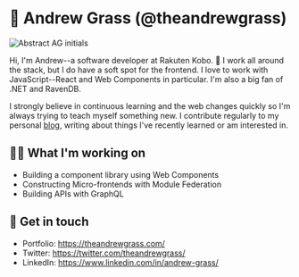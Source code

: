 # 👋 Andrew Grass (@theandrewgrass)
<img src="https://pbs.twimg.com/profile_banners/1314687785182392320/1637531006/1500x500" alt="Abstract AG initials" />

Hi, I'm Andrew--a software developer at Rakuten Kobo. 📕
I work all around the stack, but I do have a soft spot for the frontend. 
I love to work with JavaScript--React and Web Components in particular. I'm also a big fan of .NET and RavenDB.

I strongly believe in continuous learning and the web changes quickly so I'm always trying to teach myself something new.
I contribute regularly to my personal [blog](https://theandrewgrass.com/), writing about things I've recently learned or am interested in.

## 👨‍💻 What I'm working on
- Building a component library using Web Components
- Constructing Micro-frontends with Module Federation
- Building APIs with GraphQL

## 🤝 Get in touch
- Portfolio: https://theandrewgrass.com/
- Twitter: https://twitter.com/theandrewgrass/
- LinkedIn: https://www.linkedin.com/in/andrew-grass/
